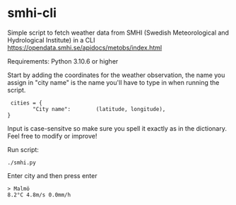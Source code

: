 # smhi-cli
Simple script to fetch weather data from SMHI (Swedish Meteorological and Hydrological Institute) in a CLI 
https://opendata.smhi.se/apidocs/metobs/index.html

Requirements: Python 3.10.6 or higher 

Start by adding the coordinates for the weather observation,
the name you assign in "city name" is the name you'll have to type in when running the script. 

```
 cities = {
        "City name":        (latitude, longitude),
}
```

Input is case-sensitve so make sure you spell it exactly as in the dictionary. 
Feel free to modify or improve!

Run script: 
```
./smhi.py 
```
Enter city and then press enter

```
> Malmö
8.2°C 4.8m/s 0.0mm/h
```
